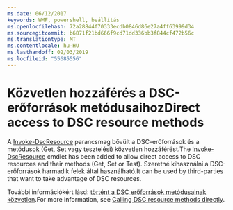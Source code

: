 ```yaml
---
ms.date: 06/12/2017
keywords: WMF, powershell, beállítás
ms.openlocfilehash: 72a28844f70333ecdb0846d86e27a4ff63999d34
ms.sourcegitcommit: b6871f21bd666f9cd71dd336bb3f844cf472b56c
ms.translationtype: MT
ms.contentlocale: hu-HU
ms.lasthandoff: 02/03/2019
ms.locfileid: "55685556"
---
```

# <a name="direct-access-to-dsc-resource-methods"></a><span data-ttu-id="87ed3-102">Közvetlen hozzáférés a DSC-erőforrások metódusaihoz</span><span class="sxs-lookup"><span data-stu-id="87ed3-102">Direct access to DSC resource methods</span></span>


<span data-ttu-id="87ed3-103">A [Invoke-DscResource](https://technet.microsoft.com/library/mt517869.aspx) parancsmag bővült a DSC-erőforrások és a metódusok (Get, Set vagy tesztelési) közvetlen hozzáférést.</span><span class="sxs-lookup"><span data-stu-id="87ed3-103">The [Invoke-DscResource](https://technet.microsoft.com/library/mt517869.aspx) cmdlet has been added to allow direct access to DSC resources and their methods (Get, Set or Test).</span></span> <span data-ttu-id="87ed3-104">Szeretné kihasználni a DSC-erőforrások harmadik felek által használható.</span><span class="sxs-lookup"><span data-stu-id="87ed3-104">It can be used by third-parties that want to take advantage of DSC resources.</span></span>

<span data-ttu-id="87ed3-105">További információkért lásd: [történt a DSC erőforrások metódusainak közvetlen](https://msdn.microsoft.com/powershell/dsc/directcallresource).</span><span class="sxs-lookup"><span data-stu-id="87ed3-105">For more information, see [Calling DSC resource methods directly](https://msdn.microsoft.com/powershell/dsc/directcallresource).</span></span>
